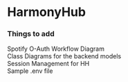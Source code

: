 # HarmonyHub

### Things to add
Spotify O-Auth Workflow Diagram <br>
Class Diagrams for the backend models <br>
Session Management for HH <br>
Sample .env file <br>